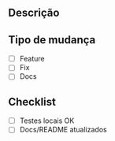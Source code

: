 ## Descrição

## Tipo de mudança
- [ ] Feature
- [ ] Fix
- [ ] Docs

## Checklist
- [ ] Testes locais OK
- [ ] Docs/README atualizados
